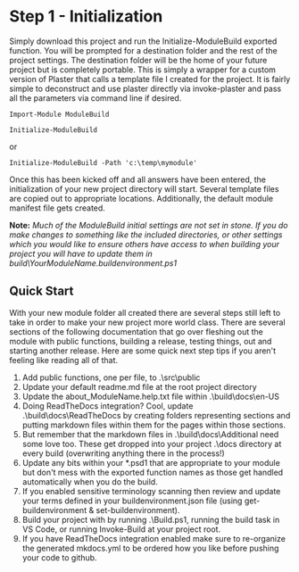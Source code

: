 # Step 1 - Initialization
Simply download this project and run the Initialize-ModuleBuild exported function. You will be prompted for a destination folder and the rest of the project settings. The destination folder will be the home of your future project but is completely portable. This is simply a wrapper for a custom version of Plaster that calls a template file I created for the project. It is fairly simple to deconstruct and use plaster directly via invoke-plaster and pass all the parameters via command line if desired.

`Import-Module ModuleBuild`

`Initialize-ModuleBuild`

or

`Initialize-ModuleBuild -Path 'c:\temp\mymodule'`


Once this has been kicked off and all answers have been entered, the initialization of your new project directory will start. Several template files are copied out to appropriate locations. Additionally, the default module manifest file gets created.

**Note:** *Much of the ModuleBuild initial settings are not set in stone. If you do make changes to something like the included directories, or other settings which you would like to ensure others have access to when building your project you will have to update them in build\YourModuleName.buildenvironment.ps1*

## Quick Start
With your new module folder all created there are several steps still left to take in order to make your new project more world class. There are several sections of the following documentation that go over fleshing out the module with public functions, building a release, testing things, out and starting another release. Here are some quick next step tips if you aren't feeling like reading all of that.

1. Add public functions, one per file, to .\src\public
2. Update your default readme.md file at the root project directory
3. Update the about_ModuleName.help.txt file within .\build\docs\en-US
4. Doing ReadTheDocs integration? Cool, update .\build\docs\ReadTheDocs by creating folders representing sections and putting markdown files within them for the pages within those sections.
5. But remember that the markdown files in .\build\docs\Additional need some love too. These get dropped into your project .\docs directory at every build (overwriting anything there in the process!)
6. Update any bits within your *.psd1 that are appropriate to your module but don't mess with the exported function names as those get handled automatically when you do the build.
7. If you enabled sensitive terminology scanning then review and update your terms defined in your buildenvironment.json file (using get-buildenvironment & set-buildenvironment).
8. Build your project with by running .\Build.ps1, running the build task in VS Code, or running Invoke-Build at your project root.
9. If you have ReadTheDocs integration enabled make sure to re-organize the generated mkdocs.yml to be ordered how you like before pushing your code to github.
